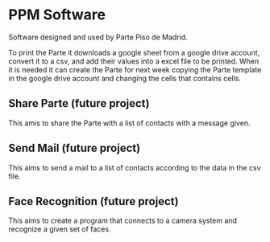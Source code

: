 # PPM Software
Software designed and used by Parte Piso de Madrid.

To print the Parte it downloads a google sheet from a google drive account, convert it to a csv, and add their values into a excel file to be printed. When it is needed it can create the Parte for next week copying the Parte template in the google drive account and changing the cells that contains cells.

## Share Parte (future project)
This amis to share the Parte with a list of contacts with a message given.

## Send Mail (future project)
This aims to send a mail to a list of contacts according to the data in the csv file.

## Face Recognition (future project)
This aims to create a program that connects to a camera system and recognize a given set of faces. 
